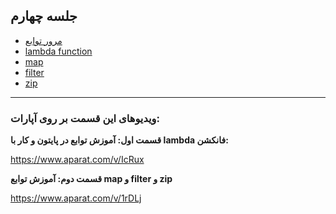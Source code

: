 ## جلسه چهارم

- [مرور توابع](01_functions.ipynb)
- [lambda function](02_lambda.ipynb)
- [map](03_map.ipynb)
- [filter](04_filter.ipynb)
- [zip](05_zip.ipynb)

----
### ویدیوهای این قسمت بر روی آپارات:

**قسمت اول: آموزش توابع در پایتون و کار با lambda فانکشن:**

https://www.aparat.com/v/IcRux

**قسمت دوم: آموزش توابع map و filter و zip**

https://www.aparat.com/v/1rDLj
